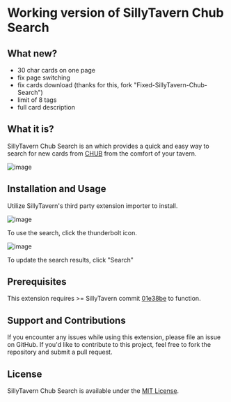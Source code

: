 # Working version of SillyTavern Chub Search
## What new?
- 30 char cards on one page
- fix page switching
- fix cards download (thanks for this, fork "Fixed-SillyTavern-Chub-Search")
- limit of 8 tags
- full card description
## What it is?
SillyTavern Chub Search is an which provides a quick and easy way to search for new cards from [CHUB](https://www.chub.ai/about) from the comfort of your tavern. 

![image](https://github.com/city-unit/SillyTavern-Chub-Search/assets/140349364/648e43ae-3ed0-4673-b024-f4ba7846998c)


## Installation and Usage

Utilize SillyTavern's third party extension importer to install.

![image](https://github.com/city-unit/st-auto-tagger/assets/1860540/188b8ba5-c121-4357-96f8-a45bd60cf8a5)

To use the search, click the thunderbolt icon.

![image](https://github.com/city-unit/st-chub-search/assets/140349364/a8857619-54df-43f8-b42d-2635d4c5a412)

To update the search results, click "Search"

## Prerequisites

This extension requires >= SillyTavern commit [01e38be](https://github.com/SillyTavern/SillyTavern/commit/01e38be408b4bd40792c3cf86d353ecad60f7ea2) to function.

## Support and Contributions

If you encounter any issues while using this extension, please file an issue on GitHub. If you'd like to contribute to this project, feel free to fork the repository and submit a pull request.

## License

SillyTavern Chub Search is available under the [MIT License](https://github.com/city-unit/st-chub-search/blob/main/LICENSE).
